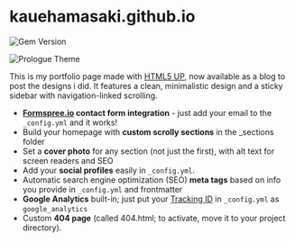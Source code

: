 # kauehamasaki.github.io

![Gem Version](https://badge.fury.io/rb/jekyll-theme-prologue)

![Prologue Theme](assets/images/screenshot.png "Prologue Theme Screenshot")

This is my portfolio page made with [HTML5 UP](https://html5up.net/prologue), now available as a blog to post the designs i did. It features a clean, minimalistic design and a sticky sidebar with navigation-linked scrolling.

* **[Formspree.io](https://formspree.io/) contact form integration** - just add your email to the `_config.yml` and it works!
* Build your homepage with **custom scrolly sections** in the _sections folder
 * Set a **cover photo** for any section (not just the first), with alt text for screen readers and SEO
* Add your **social profiles** easily in `_config.yml`.
* Automatic search engine optimization (SEO) **meta tags** based on info you provide in `_config.yml` and frontmatter
* **Google Analytics** built-in; just put your [Tracking ID](https://support.google.com/analytics/answer/1008080?hl=en) in `_config.yml` as `google_analytics`
* Custom **404 page** (called 404.html; to activate, move it to your project directory).
